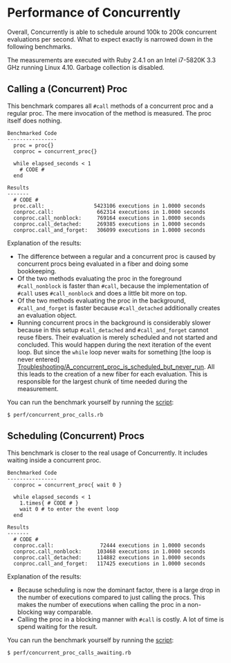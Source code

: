 # Performance of Concurrently

Overall, Concurrently is able to schedule around 100k to 200k concurrent
evaluations per second. What to expect exactly is narrowed down in the
following benchmarks.

The measurements are executed with Ruby 2.4.1 on an Intel i7-5820K 3.3 GHz
running Linux 4.10. Garbage collection is disabled.


## Calling a (Concurrent) Proc

This benchmark compares all `#call` methods of a concurrent proc and a regular
proc. The mere invocation of the method is measured. The proc itself does
nothing.

    Benchmarked Code
    ----------------
      proc = proc{}
      conproc = concurrent_proc{}
      
      while elapsed_seconds < 1
        # CODE #
      end
    
    Results
    -------
      # CODE #
      proc.call:                5423106 executions in 1.0000 seconds
      conproc.call:              662314 executions in 1.0000 seconds
      conproc.call_nonblock:     769164 executions in 1.0000 seconds
      conproc.call_detached:     269385 executions in 1.0000 seconds
      conproc.call_and_forget:   306099 executions in 1.0000 seconds

Explanation of the results:

* The difference between a regular and a concurrent proc is caused by
  concurrent procs being evaluated in a fiber and doing some bookkeeping.
* Of the two methods evaluating the proc in the foreground `#call_nonblock`
  is faster than `#call`, because the implementation of `#call` uses
  `#call_nonblock` and does a little bit more on top.
* Of the two methods evaluating the proc in the background, `#call_and_forget`
  is faster because `#call_detached` additionally creates an evaluation
  object.
* Running concurrent procs in the background is considerably slower because
  in this setup `#call_detached` and `#call_and_forget` cannot reuse fibers.
  Their evaluation is merely scheduled and not started and concluded. This
  would happen during the next iteration of the event loop. But since the
  `while` loop never waits for something [the loop is never entered]
  [Troubleshooting/A_concurrent_proc_is_scheduled_but_never_run].
  All this leads to the creation of a new fiber for each evaluation. This is
  responsible for the largest chunk of time needed during the measurement.

You can run the benchmark yourself by running the [script][perf/concurrent_proc_calls.rb]:

    $ perf/concurrent_proc_calls.rb


## Scheduling (Concurrent) Procs

This benchmark is closer to the real usage of Concurrently. It includes waiting
inside a concurrent proc.

    Benchmarked Code
    ----------------
      conproc = concurrent_proc{ wait 0 }
      
      while elapsed_seconds < 1
        1.times{ # CODE # }
        wait 0 # to enter the event loop
      end
    
    Results
    -------
      # CODE #
      conproc.call:               72444 executions in 1.0000 seconds
      conproc.call_nonblock:     103468 executions in 1.0000 seconds
      conproc.call_detached:     114882 executions in 1.0000 seconds
      conproc.call_and_forget:   117425 executions in 1.0000 seconds

Explanation of the results:

* Because scheduling is now the dominant factor, there is a large drop in the
  number of executions compared to just calling the procs. This makes the
  number of executions when calling the proc in a non-blocking way comparable.
* Calling the proc in a blocking manner with `#call` is costly. A lot of time
  is spend waiting for the result.

You can run the benchmark yourself by running the [script][perf/concurrent_proc_calls_awaiting.rb]:

    $ perf/concurrent_proc_calls_awaiting.rb


[perf/concurrent_proc_calls.rb]: https://github.com/christopheraue/m-ruby-concurrently/blob/master/perf/concurrent_proc_calls.rb
[perf/concurrent_proc_calls_awaiting.rb]: https://github.com/christopheraue/m-ruby-concurrently/blob/master/perf/concurrent_proc_calls_awaiting.rb
[Troubleshooting/A_concurrent_proc_is_scheduled_but_never_run]: http://www.rubydoc.info/github/christopheraue/m-ruby-concurrently/file/guides/Troubleshooting.md#A_concurrent_proc_is_scheduled_but_never_run
